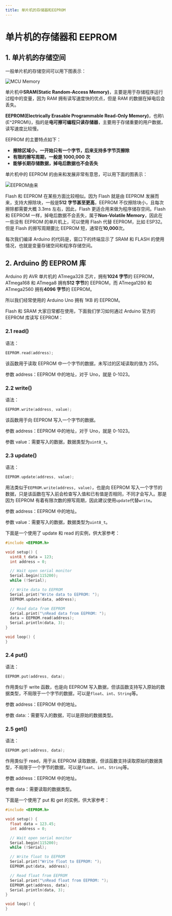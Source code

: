 ```yaml
---
title: 单片机的存储器和EEPROM
---
```


# 单片机的存储器和 EEPROM

## 1. 单片机的存储空间

一般单片机的存储空间可以用下图表示：

![MCU Memory](images/9-2.png)

单片机中**SRAM(Static Random-Access Memory)**，主要是用于存储程序运行过程中的变量，因为 RAM 拥有读写速度快的优点，但是 RAM 的数据在掉电后会丢失。

**EEPROM(Electrically Erasable Programmable Read-Only Memory)**，也称\\(E^2PROM\\)，指的是**电可擦可编程只读存储器**，主要用于存储重要的用户数据，读写速度比较慢。

EEPROM 的主要特点如下：

- **擦除区域小，一开始只有一个字节，后来支持多字节页擦除**
- **有限的擦写周期，一般是 1000,000 次**
- **能够长期存储数据，掉电后数据也不会丢失**

单片机中的 EEPROM 的由来和发展非常有意思，可以用下面的图表示：

![EEPROM由来](images/9-1.png)

Flash 和 EEPROM 在某些方面比较相似。因为 Flash 就是由 EEPROM 发展而来，支持大擦除块，一般是**512 字节甚至更高**，EEPROM 不仅擦除块小，且每次擦除都需要大概 3.3ms 左右，因此，Flash 更适合用来做为程序储存空间。Flash 和 EEPROM 一样，掉电后数据不会丢失，属于**Non-Volatile Memory**，因此在一些没有 EEPROM 的单片机上，可以使用 Flash 代替 EEPROM，比如 ESP32。但是 Flash 的擦写周期要比 EEPROM 短，通常在**10,000**次。

每次我们编译 Arduino 的代码是，窗口下的终端显示了 SRAM 和 FLASH 的使用情况，也就是变量存储空间和程序存储空间。

## 2. Arduino 的 EEPROM 库

Arduino 的 AVR 单片机的 ATmega328 芯片，拥有**1024 字节**的 EEPROM，ATmega168 和 ATmega8 拥有**512 字节**的 EEPROM，而 ATmega1280 和 ATmega2560 拥有**4096 字节**的 EEPROM。

所以我们经常使用的 Arduino Uno 拥有 1KB 的 EEPROM。

Flash 和 SRAM 大家日常都在使用，下面我们学习如何通过 Arduino 官方的 EEPROM 库读写 EEPROM：

### 2.1 read()

语法：

```cpp
EEPROM.read(address);
```

该函数用于读取 EEPROM 中一个字节的数据，未写过的区域读取的值为 255。

参数 address：EEPROM 中的地址，对于 Uno，就是 0-1023。

### 2.2 write()

语法：

```cpp
EEPROM.write(address, value);
```

该函数用于向 EEPROM 写入一个字节的数据。

参数 address：EEPROM 中的地址，对于 Uno，就是 0-1023。

参数 value：需要写入的数据，数据类型为`uint8_t`。

### 2.3 update()

语法：

```cpp
EEPROM.update(address, value);
```

用法类似于`EEPROM.write(address, value)`，也是向 EEPROM 写入一个字节的数据，只是该函数在写入前会检查写入值和已有值是否相同，不同才会写入。那是因为 EEPROM 有着有限次数的擦写周期，因此建议使用`update`代替`write`。

参数 address：EEPROM 中的地址。

参数 value：需要写入的数据，数据类型为`uint8_t`。

下面是一个使用了 update 和 read 的实例，供大家参考：

```cpp
#include <EEPROM.h>

void setup() {
  uint8_t data = 123;
  int address = 0;

  // Wait open serial monitor
  Serial.begin(115200);
  while (!Serial);

  // Write data to EEPROM
  Serial.print("Write data to EEPROM: ");
  EEPROM.update(data, address);

  // Read data from EEPROM
  Serial.print("\nRead data from EEPROM: ");
  data = EEPROM.read(address);
  Serial.println(data, 3);
}

void loop() {
}
```

### 2.4 put()

语法：

```cpp
EEPROM.put(address, data);
```

作用类似于 write 函数，也是向 EEPROM 写入数据，但该函数支持写入原始的数据类型，不局限于一个字节的数据，可以是`float`、`int`、`String`等。

参数 address：EEPROM 中的地址。

参数 data:：需要写入的数据，可以是原始的数据类型。

### 2.5 get()

语法：

```cpp
EEPROM.get(address, data);
```

作用类似于 read，用于从 EEPROM 读取数据，但该函数支持读取原始的数据类型，不局限于一个字节的数据，可以是`float`、`int`、`String`等。

参数 address：EEPROM 中的地址。

参数 data：需要读取的数据类型。

下面是一个使用了 put 和 get 的实例，供大家参考：

```cpp
#include <EEPROM.h>

void setup() {
  float data = 123.45;
  int address = 0;

  // Wait open serial monitor
  Serial.begin(115200);
  while (!Serial);

  // Write float to EEPROM
  Serial.print("Write float to EEPROM: ");
  EEPROM.put(data, address);

  // Read float from EEPROM
  Serial.print("\nRead float from EEPROM: ");
  EEPROM.get(address, data);
  Serial.println(data, 3);
}

void loop() {
}
```
